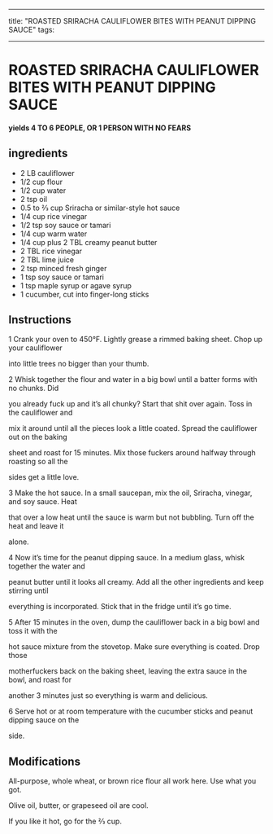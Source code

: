 
---
title: "ROASTED SRIRACHA CAULIFLOWER BITES WITH PEANUT DIPPING SAUCE"
tags:

---
# ROASTED SRIRACHA CAULIFLOWER BITES WITH PEANUT DIPPING SAUCE



#### yields  4 TO 6 PEOPLE, OR 1 PERSON WITH NO FEARS


## ingredients
* 2 LB cauliflower 
* 1/2 cup flour 
* 1/2 cup water 
* 2 tsp oil 
* 0.5 to 2⁄3 cup Sriracha or similar-style hot sauce 
* 1/4 cup rice vinegar 
* 1/2 tsp soy sauce or tamari 
* 1/4 cup warm water 
* 1/4 cup plus 2 TBL creamy peanut butter 
* 2 TBL rice vinegar 
* 2 TBL lime juice 
* 2 tsp minced fresh ginger 
* 1 tsp soy sauce or tamari 
* 1 tsp maple syrup or agave syrup 
* 1 cucumber, cut into finger-long sticks 



## Instructions
1 Crank your oven to 450°F. Lightly grease a rimmed baking sheet. Chop up your cauliflower

into little trees no bigger than your thumb.

2 Whisk together the flour and water in a big bowl until a batter forms with no chunks. Did

you already fuck up and it’s all chunky? Start that shit over again. Toss in the cauliflower and

mix it around until all the pieces look a little coated. Spread the cauliflower out on the baking

sheet and roast for 15 minutes. Mix those fuckers around halfway through roasting so all the

sides get a little love.

3 Make the hot sauce. In a small saucepan, mix the oil, Sriracha, vinegar, and soy sauce. Heat

that over a low heat until the sauce is warm but not bubbling. Turn off the heat and leave it

alone.

4 Now it’s time for the peanut dipping sauce. In a medium glass, whisk together the water and

peanut butter until it looks all creamy. Add all the other ingredients and keep stirring until

everything is incorporated. Stick that in the fridge until it’s go time.

5 After 15 minutes in the oven, dump the cauliflower back in a big bowl and toss it with the

hot sauce mixture from the stovetop. Make sure everything is coated. Drop those

motherfuckers back on the baking sheet, leaving the extra sauce in the bowl, and roast for

another 3 minutes just so everything is warm and delicious.

6 Serve hot or at room temperature with the cucumber sticks and peanut dipping sauce on the

side.



## Modifications
All-purpose, whole wheat, or brown rice flour all work here. Use what you got.

 Olive oil, butter, or grapeseed oil are cool.

 If you like it hot, go for the 2⁄3 cup.




